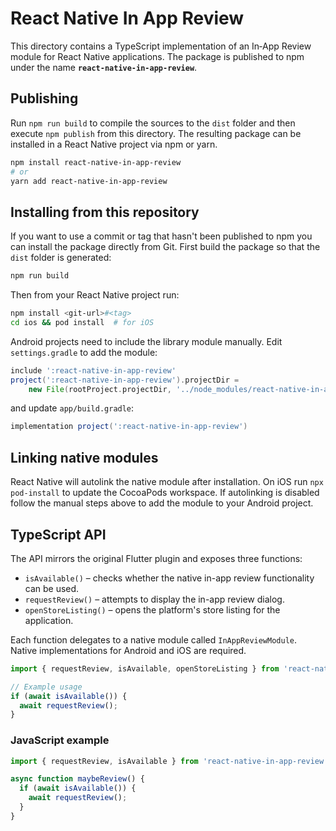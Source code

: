 # React Native In App Review

This directory contains a TypeScript implementation of an In‑App Review
module for React Native applications. The package is published to npm under the
name **`react-native-in-app-review`**.

## Publishing

Run `npm run build` to compile the sources to the `dist` folder and then
execute `npm publish` from this directory. The resulting package can be
installed in a React Native project via npm or yarn.

```bash
npm install react-native-in-app-review
# or
yarn add react-native-in-app-review
```

## Installing from this repository

If you want to use a commit or tag that hasn't been published to npm you can
install the package directly from Git. First build the package so that the
`dist` folder is generated:

```bash
npm run build
```

Then from your React Native project run:

```bash
npm install <git-url>#<tag>
cd ios && pod install  # for iOS
```

Android projects need to include the library module manually. Edit
`settings.gradle` to add the module:

```gradle
include ':react-native-in-app-review'
project(':react-native-in-app-review').projectDir =
    new File(rootProject.projectDir, '../node_modules/react-native-in-app-review/android')
```

and update `app/build.gradle`:

```gradle
implementation project(':react-native-in-app-review')
```

## Linking native modules

React Native will autolink the native module after installation. On iOS run
`npx pod-install` to update the CocoaPods workspace. If autolinking is disabled
follow the manual steps above to add the module to your Android project.

## TypeScript API

The API mirrors the original Flutter plugin and exposes three functions:

- `isAvailable()` – checks whether the native in-app review functionality can
  be used.
- `requestReview()` – attempts to display the in-app review dialog.
- `openStoreListing()` – opens the platform's store listing for the
  application.

Each function delegates to a native module called `InAppReviewModule`. Native
implementations for Android and iOS are required.

```ts
import { requestReview, isAvailable, openStoreListing } from 'react-native-in-app-review';

// Example usage
if (await isAvailable()) {
  await requestReview();
}
```

### JavaScript example

```js
import { requestReview, isAvailable } from 'react-native-in-app-review';

async function maybeReview() {
  if (await isAvailable()) {
    await requestReview();
  }
}
```
